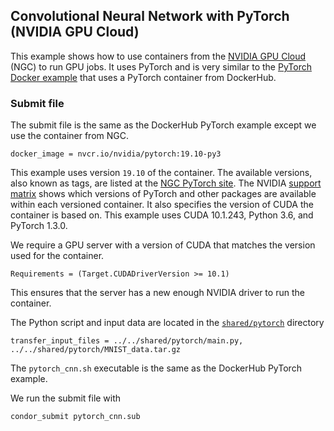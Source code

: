 ## Convolutional Neural Network with PyTorch (NVIDIA GPU Cloud)
This example shows how to use containers from the [NVIDIA GPU Cloud](https://ngc.nvidia.com/catalog/containers) (NGC) to run GPU jobs.
It uses PyTorch and is very similar to the [PyTorch Docker example](../pytorch_python) that uses a PyTorch container from DockerHub.

### Submit file
The submit file is the same as the DockerHub PyTorch example except we use the container from NGC.
```
docker_image = nvcr.io/nvidia/pytorch:19.10-py3
```

This example uses version `19.10` of the container.
The available versions, also known as tags, are listed at the [NGC PyTorch site](https://ngc.nvidia.com/catalog/containers/nvidia:pytorch/tags).
The NVIDIA [support matrix](https://docs.nvidia.com/deeplearning/frameworks/support-matrix/index.html) shows which versions of PyTorch and other packages are available within each versioned container.
It also specifies the version of CUDA the container is based on.
This example uses CUDA 10.1.243, Python 3.6, and PyTorch 1.3.0.

We require a GPU server with a version of CUDA that matches the version used for the container.
```
Requirements = (Target.CUDADriverVersion >= 10.1)
```
This ensures that the server has a new enough NVIDIA driver to run the container.

The Python script and input data are located in the [`shared/pytorch`](../../shared/pytorch) directory
```
transfer_input_files = ../../shared/pytorch/main.py, ../../shared/pytorch/MNIST_data.tar.gz
```

The `pytorch_cnn.sh` executable is the same as the DockerHub PyTorch example.

We run the submit file with 
```shell
condor_submit pytorch_cnn.sub
```
